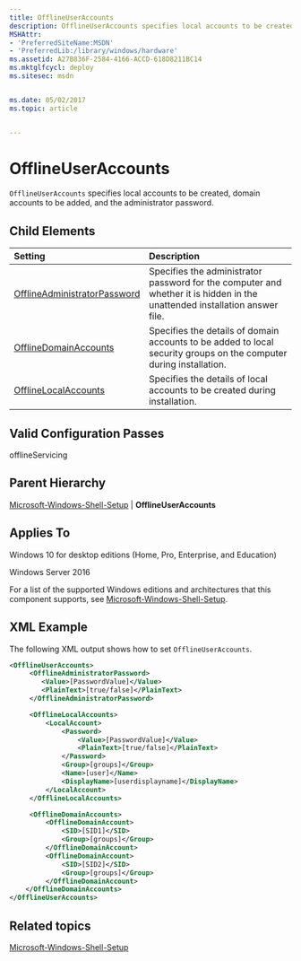 ```yaml
---
title: OfflineUserAccounts
description: OfflineUserAccounts specifies local accounts to be created, domain accounts to be added, and the administrator password.
MSHAttr:
- 'PreferredSiteName:MSDN'
- 'PreferredLib:/library/windows/hardware'
ms.assetid: A27B836F-2584-4166-ACCD-618D8211BC14
ms.mktglfcycl: deploy
ms.sitesec: msdn


ms.date: 05/02/2017
ms.topic: article


---
```

# OfflineUserAccounts

`OfflineUserAccounts` specifies local accounts to be created, domain accounts to be added, and the administrator password.

## Child Elements

| Setting                 | Description                                                                           |
|:------------------------|:--------------------------------------------------------------------------------------|
| [OfflineAdministratorPassword](microsoft-windows-shell-setup-offlineuseraccounts-offlineadministratorpassword.md) | Specifies the administrator password for the computer and whether it is hidden in the unattended installation answer file. |
| [OfflineDomainAccounts](microsoft-windows-shell-setup-offlineuseraccounts-offlinedomainaccounts.md) | Specifies the details of domain accounts to be added to local security groups on the computer during installation. |
| [OfflineLocalAccounts](microsoft-windows-shell-setup-offlineuseraccounts-offlinelocalaccounts.md) | Specifies the details of local accounts to be created during installation. |

## Valid Configuration Passes

offlineServicing

## Parent Hierarchy

[Microsoft-Windows-Shell-Setup](microsoft-windows-shell-setup.md) | **OfflineUserAccounts**

## Applies To

Windows 10 for desktop editions (Home, Pro, Enterprise, and Education)

Windows Server 2016

For a list of the supported Windows editions and architectures that this component supports, see [Microsoft-Windows-Shell-Setup](microsoft-windows-shell-setup.md).

## XML Example

The following XML output shows how to set `OfflineUserAccounts`.

```XML
<OfflineUserAccounts>
     <OfflineAdministratorPassword>
        <Value>[PasswordValue]</Value>
        <PlainText>[true/false]</PlainText>
     </OfflineAdministratorPassword>

     <OfflineLocalAccounts>
         <LocalAccount>
             <Password>
                 <Value>[PasswordValue]</Value>
                 <PlainText>[true/false]</PlainText>
             </Password>
             <Group>[groups]</Group>
             <Name>[user]</Name>
             <DisplayName>[userdisplayname]</DisplayName>
         </LocalAccount>
     </OfflineLocalAccounts>

     <OfflineDomainAccounts>
         <OfflineDomainAccount>
             <SID>[SID1]</SID>
             <Group>[groups]</Group>
         </OfflineDomainAccount>
         <OfflineDomainAccount>
             <SID>[SID2]</SID>
             <Group>[groups]</Group>
         </OfflineDomainAccount>
    </OfflineDomainAccounts>
</OfflineUserAccounts>
```

## Related topics

[Microsoft-Windows-Shell-Setup](microsoft-windows-shell-setup.md)
